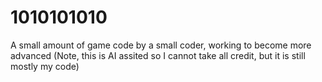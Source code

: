 # 1010101010
A small amount of game code by a small coder, working to become more advanced (Note, this is AI assited so I cannot take all credit, but it is still mostly my code)
